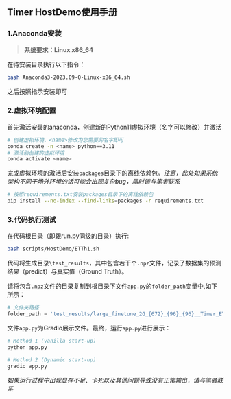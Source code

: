 ## Timer HostDemo使用手册

### 1.Anaconda安装

> **系统要求：Linux  x86_64**

在待安装目录执行以下指令：

```bash
bash Anaconda3-2023.09-0-Linux-x86_64.sh
```

之后按照指示安装即可

### 2.虚拟环境配置

首先激活安装的anaconda，创建新的Python11虚拟环境（名字可以修改）并激活

```bash
# 创建虚拟环境，<name>修改为您需要的名字即可
conda create -n <name> python==3.11
# 激活刚创建的虚拟环境
conda activate <name>
```

完成虚拟环境的激活后安装`packages`目录下的离线依赖包。*注意，此处如果系统架构不同于场外环境的话可能会出现复杂bug，届时请与笔者联系*

```bash
# 按照requirements.txt安装packages目录下的离线依赖包
pip install --no-index --find-links=packages -r requirements.txt
```

### 3.代码执行测试

在代码根目录（即跟run.py同级的目录）执行:
```bash
bash scripts/HostDemo/ETTh1.sh
```
代码将生成目录`\test_results`，其中包含若干个`.npz`文件，记录了数据集的预测结果（predict）与真实值（Ground Truth）。

请将包含`.npz`文件的目录复制到根目录下文件`app.py`的`folder_path`变量中,如下所示：
```python
# 文件夹路径
folder_path = 'test_results/large_finetune_2G_{672}_{96}_{96}__Timer_ETTh1_ftM_sl672_ll576_pl96_dm1024_nh8_el8_dl1_df2048_fc3_ebtimeF_dtTrue_Exp24-04-10_20-04-02/ETTh1.csv/96/'
```

文件`app.py`为Gradio展示文件。最终，运行`app.py`进行展示：
```bash
# Method 1 (vanilla start-up)
python app.py

# Method 2 (Dynamic start-up)
gradio app.py
```


*如果运行过程中出现显存不足、卡死以及其他问题导致没有正常输出，请与笔者联系*
